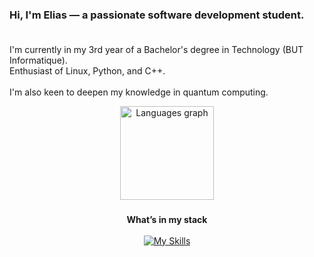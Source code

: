 <h3 align="left">Hi, I'm Elias — a passionate software development student.</h3>

###
<div align="center">
<div style="display: inline-block">
  <p align="left">
  I'm currently in my 3rd year of a Bachelor's degree in Technology (BUT Informatique).<br>
  Enthusiast of Linux, Python, and C++.<br><br>
  I'm also keen to deepen my knowledge in quantum computing.
  </p>
</div>
  <div style="display: inline-block">
    <div align="center">
      <img src="https://github-readme-stats.vercel.app/api/top-langs?username=elias-utf8&locale=en&hide_title=false&layout=compact&card_width=320&langs_count=5&theme=discord_old_blurple&hide_border=false&order=2" height="150" alt="Languages graph" />
    </div>
  </div>
</div>




###

<div align="center">
  <strong>What’s in my stack</strong>
</div>
<br>
<div align="center">
  <a href="https://skillicons.dev">
    <img src="https://skillicons.dev/icons?i=cpp,linux,py,qt,sublime,tensorflow" alt="My Skills" />
  </a>
</div>

###


